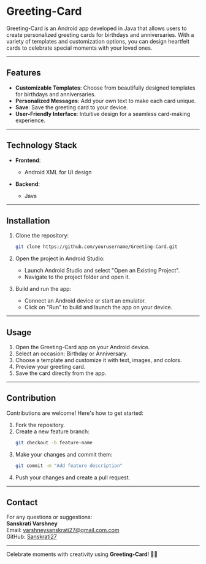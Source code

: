 # Greeting-Card  

Greeting-Card is an Android app developed in Java that allows users to create personalized greeting cards for birthdays and anniversaries. With a variety of templates and customization options, you can design heartfelt cards to celebrate special moments with your loved ones.  

---  

## Features  

- **Customizable Templates**: Choose from beautifully designed templates for birthdays and anniversaries.  
- **Personalized Messages**: Add your own text to make each card unique. 
- **Save**: Save the greeting card to your device.
- **User-Friendly Interface**: Intuitive design for a seamless card-making experience.  

---  

## Technology Stack  

- **Frontend**:  
  - Android XML for UI design  

- **Backend**:  
  - Java  

---  

## Installation  

1. Clone the repository:  
   ```bash  
   git clone https://github.com/yourusername/Greeting-Card.git  
   ```  

2. Open the project in Android Studio:  
   - Launch Android Studio and select "Open an Existing Project".  
   - Navigate to the project folder and open it.  

3. Build and run the app:  
   - Connect an Android device or start an emulator.  
   - Click on "Run" to build and launch the app on your device.  

---  

## Usage  

1. Open the Greeting-Card app on your Android device.  
2. Select an occasion: Birthday or Anniversary.  
3. Choose a template and customize it with text, images, and colors.  
4. Preview your greeting card.  
5. Save the card directly from the app.  

---  

## Contribution  

Contributions are welcome! Here's how to get started:  
1. Fork the repository.  
2. Create a new feature branch:  
   ```bash  
   git checkout -b feature-name  
   ```  
3. Make your changes and commit them:  
   ```bash  
   git commit -m "Add feature description"  
   ```  
4. Push your changes and create a pull request.  

---  


## Contact  

For any questions or suggestions:  
**Sanskrati Varshney**  
Email: varshneysanskrati27@gmail.com.com  
GitHub: [Sanskrati27](https://github.com/Sanskrati27)  

---  

Celebrate moments with creativity using **Greeting-Card**! 🎉💌  
